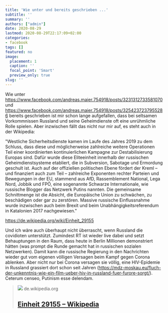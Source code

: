 ```yaml
---
title: 'Wie unter und bereits geschrieben ...'
subtitle: ''
summary: ''
authors: ["admin"]
date: 2020-08-29
lastmod: 2020-08-29T22:17:09+02:00
categories:
- facebook
tags: []
featured: no
image:
  placement: 1
  caption: ''
  focal_point: 'Smart'
  preview_only: true
slug: ''
---
```

Wie unter https://www.facebook.com/andreas.maier.754918/posts/3231312733581070 und https://www.facebook.com/andreas.maier.754918/posts/3254237237955286 bereits geschrieben ist mir schon lange aufgefallen, dass bei seltsamen Vorkommnissen Russland und seine Geheimdienste oft eine unrühmliche Rolle spielen. Aber inzwischen fällt das nicht nur mir auf, es steht auch in der Wikipedia: 

"Westliche Sicherheitsdienste kamen im Laufe des Jahres 2019 zu dem Schluss, dass diese und möglicherweise zahlreiche weitere Operationen Teil einer koordinierten kontinuierlichen Kampagne zur Destabilisierung Europas sind. Dafür wurde diese Eliteeinheit innerhalb der russischen Geheimdienstsysteme etabliert, die in Subversion, Sabotage und Ermordung geschult ist. Auch auf der offiziellen politischen Ebene fördert der Kreml – und finanziert auch zum Teil – zahlreiche Exponenten rechter Parteien und Bewegungen in der EU, stammend aus AfD, Rassemblement National, Lega Nord, Jobbik und FPÖ, eine sogenannte Schwarze Internationale, wie russische Blogger das Netzwerk Putins nannten. Die gemeinsame Schnittmenge ist die Absicht, die Europäische Union zu schwächen, zu beschädigen oder gar zu zerstören. Massive russische Einflussnahme wurde inzwischen auch beim Brexit und beim Unabhängigkeitsreferendum in Katalonien 2017 nachgewiesen."

https://de.wikipedia.org/wiki/Einheit_29155

Und ich wäre auch überhaupt nicht überrascht, wenn Russland die covidioten unterstützt. Zumindest RT ist wieder live dabei und setzt Behauptungen in den Raum, dass heute in Berlin Millionen demonstriert hätten (was prompt die Runde gemacht hat in russischen sozialen Netzwerken). Damit kann die russische Regierung in den Nachrichten wieder gut vom eigenen völligen Versagen beim Kampf gegen Corona ablenken. Aber nicht nur bei Corona versagen sie völlig, eine HIV-Epidemie in Russland grassiert dort schon seit Jahren (https://mdz-moskau.eu/fluch-der-unkenntnis-wie-ein-film-ueber-hiv-in-russland-fuer-furore-sorgt/). Ceterum censeo, Putinism esse delendam.
> [![](https://login.wikimedia.org/wiki/Special:CentralAutoLogin/start?type=1x1)](https://de.wikipedia.org/wiki/Einheit_29155)
> de.wikipedia.org
> ## [Einheit 29155 – Wikipedia](https://de.wikipedia.org/wiki/Einheit_29155)
>

